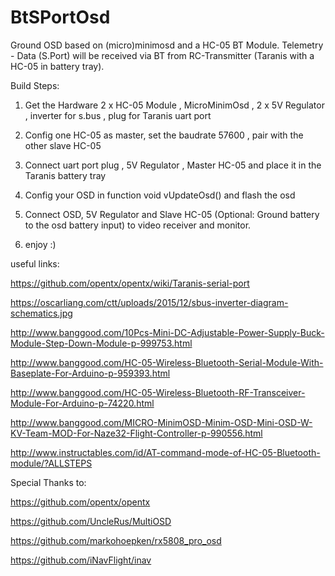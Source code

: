 # BtSPortOsd
Ground OSD based on (micro)minimosd and a HC-05 BT Module. Telemetry - Data (S.Port) will be received via BT from RC-Transmitter (Taranis with a HC-05 in battery tray).

Build Steps:

1. Get the Hardware 2 x HC-05 Module , MicroMinimOsd , 2 x 5V Regulator , inverter for s.bus , plug for Taranis uart port

2. Config one HC-05 as master, set the baudrate 57600 , pair with the other slave HC-05

3. Connect uart port plug , 5V Regulator , Master HC-05 and place it in the Taranis battery tray

4. Config your OSD in function void vUpdateOsd() and flash the osd

5. Connect OSD, 5V Regulator and Slave HC-05 (Optional: Ground battery to the osd battery input) to video receiver and monitor.

6. enjoy :)


useful links:

https://github.com/opentx/opentx/wiki/Taranis-serial-port

https://oscarliang.com/ctt/uploads/2015/12/sbus-inverter-diagram-schematics.jpg

http://www.banggood.com/10Pcs-Mini-DC-Adjustable-Power-Supply-Buck-Module-Step-Down-Module-p-999753.html

http://www.banggood.com/HC-05-Wireless-Bluetooth-Serial-Module-With-Baseplate-For-Arduino-p-959393.html

http://www.banggood.com/HC-05-Wireless-Bluetooth-RF-Transceiver-Module-For-Arduino-p-74220.html

http://www.banggood.com/MICRO-MinimOSD-Minim-OSD-Mini-OSD-W-KV-Team-MOD-For-Naze32-Flight-Controller-p-990556.html

http://www.instructables.com/id/AT-command-mode-of-HC-05-Bluetooth-module/?ALLSTEPS


Special Thanks to:

https://github.com/opentx/opentx

https://github.com/UncleRus/MultiOSD

https://github.com/markohoepken/rx5808_pro_osd

https://github.com/iNavFlight/inav


